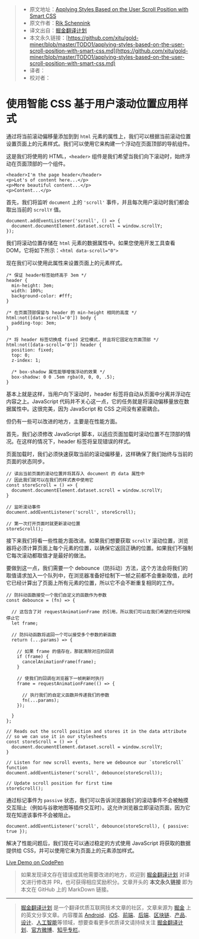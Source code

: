 > * 原文地址：[Applying Styles Based on the User Scroll Position with Smart CSS](https://pqina.nl/blog/applying-styles-based-on-the-user-scroll-position-with-smart-css/)
> * 原文作者：[Rik Schennink](https://twitter.com/intent/follow?original_referer=https%3A%2F%2Fpqina.nl%2Fblog%2Fapplying-styles-based-on-the-user-scroll-position-with-smart-css%2F&ref_src=twsrc%5Etfw&region=follow_link&screen_name=rikschennink&tw_p=followbutton)
> * 译文出自：[掘金翻译计划](https://github.com/xitu/gold-miner)
> * 本文永久链接：[https://github.com/xitu/gold-miner/blob/master/TODO1/applying-styles-based-on-the-user-scroll-position-with-smart-css.md](https://github.com/xitu/gold-miner/blob/master/TODO1/applying-styles-based-on-the-user-scroll-position-with-smart-css.md)
> * 译者：
> * 校对者：

# 使用智能 CSS 基于用户滚动位置应用样式

通过将当前滚动偏移量添加到到 `html` 元素的属性上，我们可以根据当前滚动位置设置页面上的元素样式。我们可以使用它来构建一个浮动在页面顶部的导航组件。

这是我们将使用的 HTML，`<header>` 组件是我们希望当我们向下滚动时，始终浮动在页面顶部的一个组件。

```
<header>I'm the page header</header>
<p>Lot's of content here...</p>
<p>More beautiful content...</p>
<p>Content...</p>
```

首先，我们将监听 `document` 上的 `'scroll'` 事件，并且每次用户滚动时我们都会取出当前的 `scrollY` 值。

```
document.addEventListener('scroll', () => {
  document.documentElement.dataset.scroll = window.scrollY;
});
```

我们将滚动位置存储在 `html` 元素的数据属性中。如果您使用开发工具查看 DOM，它将如下所示：`<html data-scroll="0">`

现在我们可以使用此属性来设置页面上的元素样式。

```
/* 保证 header标签始终高于 3em */
header {
  min-height: 3em;
  width: 100%;
  background-color: #fff;
}

/* 在页面顶部保留与 header 的 min-height 相同的高度 */
html:not([data-scroll='0']) body {
  padding-top: 3em;
}

/* 将 header 标签切换成 fixed 定位模式，并且将它固定在页面顶部 */
html:not([data-scroll='0']) header {
  position: fixed;
  top: 0;
  z-index: 1;

  /* box-shadow 属性能够增强浮动的效果 */
  box-shadow: 0 0 .5em rgba(0, 0, 0, .5);
}
```

基本上就是这样，当用户向下滚动时，header 标签将自动从页面中分离并浮动在内容之上。JavaScript 代码并不关心这一点，它的任务就是将滚动偏移量放在数据属性中。这很完美，因为 JavaScript 和 CSS 之间没有紧密耦合。

但仍有一些可以改进的地方，主要是在性能方面。

首先，我们必须修改 JavaScript 脚本，以适应页面加载时滚动位置不在顶部的情况。在这样的情况下，header 标签将呈现错误的样式。

页面加载时，我们必须快速获取当前的滚动偏移量，这样确保了我们始终与当前的页面的状态同步。

```
// 读出当前页面的滚动位置并将其存入 document 的 data 属性中
// 因此我们就可以在我们的样式表中使用它
const storeScroll = () => {
  document.documentElement.dataset.scroll = window.scrollY;
}

// 监听滚动事件
document.addEventListener('scroll', storeScroll);

// 第一次打开页面时就更新滚动位置
storeScroll();
```

接下来我们将看一些性能方面改进。如果我们想要获取 `scrollY` 滚动位置，浏览器将必须计算页面上每个元素的位置，以确保它返回正确的位置。如果我们不强制它每次滚动都取值才是最好的做法。

要做到这一点，我们需要一个 debounce（防抖动）方法，这个方法会将我们的取值请求加入一个队列中，在浏览器准备好绘制下一帧之前都不会重新取值，此时它已经计算出了页面上所有元素的位置，所以它不会不断重复相同的工作。

```
// 防抖动函数接受一个我们自定义的函数作为参数
const debounce = (fn) => {

  // 这包含了对 requestAnimationFrame 的引用，所以我们可以在我们希望的任何时候停止它
  let frame;
  
  // 防抖动函数将返回一个可以接受多个参数的新函数
  return (...params) => {
    
    // 如果 frame 的值存在，那就清除对应的回调
    if (frame) { 
      cancelAnimationFrame(frame);
    }

    // 使我们的回调在浏览器下一帧刷新时执行
    frame = requestAnimationFrame(() => {
      
      // 执行我们的自定义函数并传递我们的参数
      fn(...params);
    });

  } 
};

// Reads out the scroll position and stores it in the data attribute
// so we can use it in our stylesheets
const storeScroll = () => {
  document.documentElement.dataset.scroll = window.scrollY;
}

// Listen for new scroll events, here we debounce our `storeScroll` function
document.addEventListener('scroll', debounce(storeScroll));

// Update scroll position for first time
storeScroll();
```

通过标记事件为 `passive` 状态，我们可以告诉浏览器我们的滚动事件不会被触摸交互阻止（例如与谷歌地图等插件交互时）。这允许浏览器立即滚动页面，因为它现在知道该事件不会被阻止。

```
document.addEventListener('scroll', debounce(storeScroll), { passive: true });
```

解决了性能问题后，我们现在可以通过稳定的方式使用 JavaScript 将获取的数据提供给 CSS，并可以使用它来为页面上的元素添加样式。

[Live Demo on CodePen](https://codepen.io/rikschennink/pen/yZYbwQ)

> 如果发现译文存在错误或其他需要改进的地方，欢迎到 [掘金翻译计划](https://github.com/xitu/gold-miner) 对译文进行修改并 PR，也可获得相应奖励积分。文章开头的 **本文永久链接** 即为本文在 GitHub 上的 MarkDown 链接。


---

> [掘金翻译计划](https://github.com/xitu/gold-miner) 是一个翻译优质互联网技术文章的社区，文章来源为 [掘金](https://juejin.im) 上的英文分享文章。内容覆盖 [Android](https://github.com/xitu/gold-miner#android)、[iOS](https://github.com/xitu/gold-miner#ios)、[前端](https://github.com/xitu/gold-miner#前端)、[后端](https://github.com/xitu/gold-miner#后端)、[区块链](https://github.com/xitu/gold-miner#区块链)、[产品](https://github.com/xitu/gold-miner#产品)、[设计](https://github.com/xitu/gold-miner#设计)、[人工智能](https://github.com/xitu/gold-miner#人工智能)等领域，想要查看更多优质译文请持续关注 [掘金翻译计划](https://github.com/xitu/gold-miner)、[官方微博](http://weibo.com/juejinfanyi)、[知乎专栏](https://zhuanlan.zhihu.com/juejinfanyi)。
